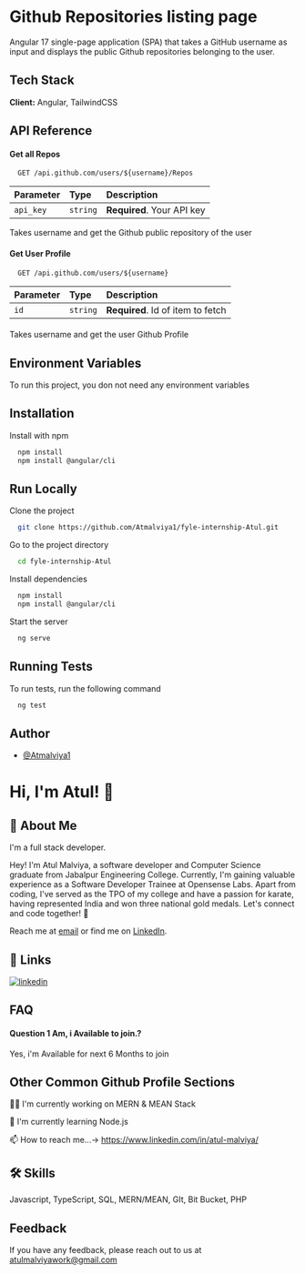 
# Github Repositories listing page


Angular 17 single-page application (SPA) that takes a GitHub username as input and displays the public Github repositories belonging to the user.


## Tech Stack

**Client:** Angular, TailwindCSS


## API Reference

#### Get all Repos

```http
  GET /api.github.com/users/${username}/Repos
```

| Parameter | Type     | Description                |
| :-------- | :------- | :------------------------- |
| `api_key` | `string` | **Required**. Your API key |

Takes username and get the Github public repository of the user

#### Get User Profile

```http
  GET /api.github.com/users/${username}

```

| Parameter | Type     | Description                       |
| :-------- | :------- | :-------------------------------- |
| `id`      | `string` | **Required**. Id of item to fetch |

#### 

Takes username and get the user Github Profile


## Environment Variables

To run this project, you don not need any environment variables



## Installation

Install  with npm

```bash
  npm install 
  npm install @angular/cli
```
    
## Run Locally

Clone the project

```bash
  git clone https://github.com/Atmalviya1/fyle-internship-Atul.git
```

Go to the project directory

```bash
  cd fyle-internship-Atul
```

Install dependencies

```bash
  npm install
  npm install @angular/cli
```

Start the server

```bash
  ng serve
```


## Running Tests

To run tests, run the following command

```bash
  ng test
```


## Author

- [@Atmalviya1](https://github.com/Atmalviya1)


# Hi, I'm Atul! 👋


## 🚀 About Me
I'm a full stack developer.

Hey! I'm Atul Malviya, a software developer and Computer Science graduate from Jabalpur Engineering College. Currently, I'm gaining valuable experience as a Software Developer Trainee at Opensense Labs. Apart from coding, I've served as the TPO of my college and have a passion for karate, having represented India and won three national gold medals. Let's connect and code together! 🚀

Reach me at [email](mailto:atulmalviyawork@gmail.com) or find me on [LinkedIn](https://www.linkedin.com/in/atul-malviya/).


## 🔗 Links

[![linkedin](https://img.shields.io/badge/linkedin-0A66C2?style=for-the-badge&logo=linkedin&logoColor=white)](https://www.linkedin.com/in/atul-malviya/)



## FAQ

#### Question 1 Am, i Available to join.?

Yes, i'm Available for next 6 Months to join



## Other Common Github Profile Sections
👩‍💻 I'm currently working on MERN & MEAN Stack

🧠 I'm currently learning Node.js

📫 How to reach me...-> https://www.linkedin.com/in/atul-malviya/



## 🛠 Skills
Javascript, TypeScript, SQL, MERN/MEAN, GIt, Bit Bucket, PHP


## Feedback

If you have any feedback, please reach out to us at atulmalviyawork@gmail.com


